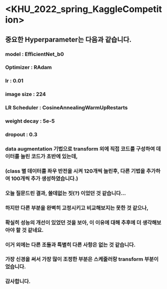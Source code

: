 # <KHU_2022_spring_KaggleCompetition>

## 중요한 Hyperparameter는 다음과 같습니다.
### model : EfficientNet_b0
### Optimizer : RAdam
### lr : 0.01
### image size : 224 
### LR Scheduler : CosineAnnealingWarmUpRestarts
### weight decay : 5e-5
### dropout : 0.3

### data augmentation 기법으로 transform 외에 직접 코드를 구성하여 데이터를 늘린 코드가 초반에 있는데,
### (class 별 데이터를 좌우 반전을 시켜 120개씩 늘린후, 다른 기법을 추가하여 100개씩 추가 생성하였습니다.)
### 오늘 질문드린 결과, 쓸데없는 짓(?) 이었던 것 같습니다...
### 하지만 다른 부분을 완벽히 고정시키고 비교해보지는 못한 것 같으나,
### 확실히 성능의 개선이 있었던 것을 보아, 이 이유에 대해 추후에 더 생각해보아야 할 것 같네요.
### 이거 외에는 다른 조들과 특별히 다른 사항은 없는 것 같습니다.
### 가장 신경을 써서 가장 많이 조정한 부분은 스케줄러랑 transform 부분이었습니다.

### 감사합니다.
